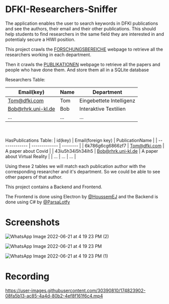 # DFKI-Researchers-Sniffer

The application enables the user to search keywords in DFKI publications and see the authors, their email and their other publications.
This should help students to find researchers in the same field they are interested in and potentialy secure a HIWI position.

This project crawls the [FORSCHUNGSBEREICHE](https://www.dfki.de/web/forschung/forschungsbereiche) webpage to retrieve all the researchers working in each department.

Then it crawls the [PUBLIKATIONEN](https://www.dfki.de/web/forschung/projekte-publikationen/publikationen) webpage to retrieve all the papers and people who have done them.
And store them all in a SQLite database

Researchers Table:

| Email(key)         | Name          | Department               |
| -------------      | ------------- | --------                 |
| Tom@dfki.com       | Tom           | Eingebettete Intelligenz |
| Bob@rhrk.uni-kl.de | Bob           | Interaktive Textilien    |
| ...                | ...           | ...                      |

<br></br>
HasPublications Table:
| id(key)            | Email(foreign key) | PublicationName                |
| -------------      | -------------      | --------                       |
| 6k786g6cg6866zf7   | Tom@dfki.com       | A paper about Covid            |
| 43iu5h34i5h34ih5   | Bob@rhrk.uni-kl.de | A paper about Virtual Reality  |
| ...                | ...                | ...                            |

Using these 2 tables we will match each publication author with the corresponding researcher and it's department.
So we could be able to see other papers of that author.


This project contains a Backend and Frontend.

The Frontend is done using Electron by [@HoussemEJ](https://github.com/HoussemEJ) and the Backend is done using C# by [@ParsaLotfy](https://github.com/parsalotfy)

# Screenshots

![WhatsApp Image 2022-06-21 at 4 19 23 PM (2)](https://user-images.githubusercontent.com/30390810/174823211-6e582a6a-892c-465d-8771-b0dc3b8eeb8a.jpeg)

![WhatsApp Image 2022-06-21 at 4 19 23 PM](https://user-images.githubusercontent.com/30390810/174823116-ca999b11-633d-4eac-bdbc-a87ff7091926.jpeg)

![WhatsApp Image 2022-06-21 at 4 19 23 PM (1)](https://user-images.githubusercontent.com/30390810/174823151-719ef83f-d835-4baa-bf53-de0f08431ac4.jpeg)

# Recording

https://user-images.githubusercontent.com/30390810/174823902-08fa5b13-ac85-4a4d-80b2-4ef8f161f6c4.mp4


